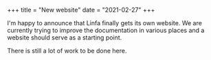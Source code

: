 +++
title = "New website"
date = "2021-02-27"
+++

I'm happy to announce that Linfa finally gets its own website. We are currently trying to improve the documentation in various places and a website should serve as a starting point.

<!-- more -->

There is still a lot of work to be done here.



